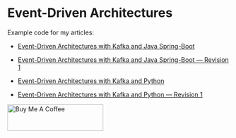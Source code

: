 # Event-Driven Architectures

Example code for my articles:

- [Event-Driven Architectures with Kafka and Java Spring-Boot](https://itnext.io/event-driven-architectures-with-kafka-and-java-spring-boot-6ded048e86f3)
- [Event-Driven Architectures with Kafka and Java Spring-Boot — Revision 1](https://itnext.io/event-driven-architectures-with-kafka-and-java-spring-boot-revision-1-c0d43d103ee7)

- [Event-Driven Architectures with Kafka and Python](https://itnext.io/event-driven-architectures-with-kafka-and-python-41114de4938b)
- [Event-Driven Architectures with Kafka and Python — Revision 1](https://itnext.io/event-driven-architectures-with-kafka-and-python-revision-1-50276d3ee3dd)

<a href="https://www.buymeacoffee.com/twissmueller" target="_blank"><img src="https://cdn.buymeacoffee.com/buttons/v2/default-yellow.png" alt="Buy Me A Coffee" style="height: 60px !important;width: 217px !important;" ></a>
